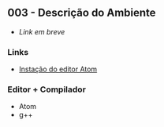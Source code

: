 ## 003 - Descrição do Ambiente

-  *Link em breve*

### Links
- [Instação do editor Atom](https://www.youtube.com/watch?v=vVrDNHP7zMo)

### Editor + Compilador

- Atom
- g++
